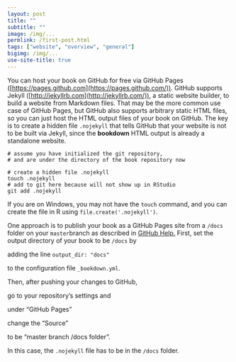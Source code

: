 ```yaml
---
layout: post
title: ""
subtitle: ""
image: /img/...
permlink: /first-post.html
tags: ["website", "overview", "general"]
bigimg: /img/...
use-site-title: true
---
```


You can host your book on GitHub for free via GitHub Pages ([https://pages.github.com](https://pages.github.com/)). GitHub supports Jekyll ([http://jekyllrb.com](http://jekyllrb.com/)), a static website builder, to build a website from Markdown files. That may be the more common use case of GitHub Pages, but GitHub also supports arbitrary static HTML files, so you can just host the HTML output files of your book on GitHub. The key is to create a hidden file `.nojekyll` that tells GitHub that your website is not to be built via Jekyll, since the **bookdown** HTML output is already a standalone website.

```
# assume you have initialized the git repository,
# and are under the directory of the book repository now

# create a hidden file .nojekyll
touch .nojekyll
# add to git here because will not show up in RStudio
git add .nojekyll
```

If you are on Windows, you may not have the `touch` command, and you can create the file in R using `file.create('.nojekyll')`.

One approach is to publish your book as a GitHub Pages site from a `/docs` folder on your `master`branch as described in [GitHub Help.](http://bit.ly/2cvloKV) First, set the output directory of your book to be `/docs` by 

adding the line `output_dir: "docs"` 

to the configuration file `_bookdown.yml`. 

Then, after pushing your changes to GitHub, 

go to your repository’s settings and 

under “GitHub Pages” 

change the “Source” 

to be “master branch /docs folder”. 

In this case, the `.nojekyll` file has to be in the `/docs` folder.
